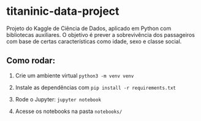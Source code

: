 # titaninic-data-project
Projeto do Kaggle de Ciência de Dados, aplicado em Python com bibliotecas auxiliares. O objetivo é prever a sobrevivência dos passageiros com base de certas características como idade, sexo e classe social.

## Como rodar:

1. Crie um ambiente virtual `python3 -m venv venv`

2. Instale as dependências com `pip install -r requirements.txt`

3. Rode o Jupyter: `jupyter notebook`

4. Acesse os notebooks na pasta `notebooks/`
